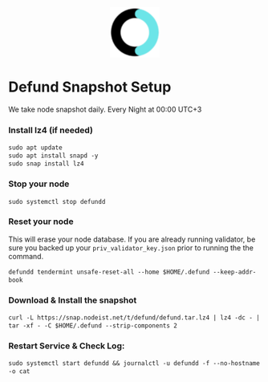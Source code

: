 <p align="center">
  <img height="100" height="auto" src="https://raw.githubusercontent.com/Nodeist/Kurulumlar/main/logos/defund.png">
</p>



# Defund Snapshot Setup
We take node snapshot daily.
Every Night at 00:00 UTC+3

### Install lz4 (if needed)
```
sudo apt update
sudo apt install snapd -y
sudo snap install lz4
```

### Stop your node
```
sudo systemctl stop defundd
```

### Reset your node
This will erase your node database. If you are already running validator, be sure you backed up your `priv_validator_key.json` prior to running the the command.

```
defundd tendermint unsafe-reset-all --home $HOME/.defund --keep-addr-book
```

### Download & Install the snapshot
```
curl -L https://snap.nodeist.net/t/defund/defund.tar.lz4 | lz4 -dc - | tar -xf - -C $HOME/.defund --strip-components 2
```

### Restart Service & Check Log:
```
sudo systemctl start defundd && journalctl -u defundd -f --no-hostname -o cat
```
